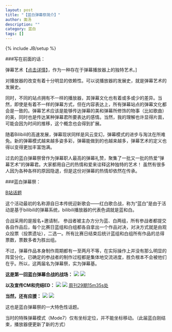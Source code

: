 ```yaml
---
layout: post
title: "【蓝白弹幕祭简介】"
author: 面汤
description: ""
category: 蓝白
tags: []
---
```

{% include JB/setup %}

###写在前面的话：

弹幕艺术【[点击详情](http://www.bilibili.com/sp/%E5%BC%B9%E5%B9%95%E8%89%BA%E6%9C%AF)】，作为一种存在于弹幕播放器上的独特艺术。]

对播放器的改变有着十分明显的依赖性。可以说播放器的发展史，就是弹幕艺术的发展史。

同时，不同的站点拥有不一样的播放器，其弹幕文化也有着或多或少的差异。当然，即使是有着不一样的弹幕方式，但在内容表达上，所有弹幕站点的弹幕文化都会是一致的。弹幕艺术应该是能够传达弹幕的美和弹幕所修饰的物事（比如歌曲）的美，同时也是传达某种弹幕君所要表达的感情。当然，我的理解也许显得片面，可能会因为时间的推移，这个概念也会得到扩展。
 
随着Bilibili的高速发展，弹幕现状同样是风云变幻，弹幕模式的进步与淘汰在所难免。新的弹幕模式越来越多姿多彩，弹幕能做到的也越来越多，弹幕艺术的定义也得以变得更加丰富饱满。
 
过去的蓝白弹幕祭曾作为弹幕职人最高的弹幕礼赞，聚集了一批又一批的热爱“弹幕艺术”的弹幕君。大家都用自己的热情和爱来诠释这种独特的艺术！
虽然有很多人因为各种各样的原因隐退，但是这份对弹幕的热情却依然在传承。

###蓝白弹幕祭：

[B站话题](http://www.bilibili.com/topic/153.html)

这个活动最初的名称源自日本传统迎新歌会——红白歌合战，称为“蓝白”是由于活动是基于bilibili的弹幕系统，bilibili播放器的代表色调就是蓝和白。

合战采用的是报名+邀请制， 参战者被主办方分为蓝、白两组，所有参战者都提交各自作品后，每个比赛日蓝组和白组都各自拿出一个作品对决，对决方式就是由观众投票（投票遗址），二选一。所有比赛日结束后统计蓝组和白组所有作品的总得票数，票数多者为胜出组。

不过，弹幕作品本身制作周期都有一至两月不等，在实际操作上并没有那么明显的阵营分化，已确定的参战者的制作过程都是集体地交流进度，胜负根本不会被他们在乎。所以，这两届名为弹幕祭，实为弹幕基。

**这是第一回蓝白弹幕合战的战场：**
<a href="http://www.bilibili.com/video/av52096/" target="_blank"><img src="http://i0.hdslb.com/userup/65413/129AD028-2C6.jpg"></a>
<a href="http://www.bilibili.com/video/av52094/" target="_blank"><img src="http://i1.hdslb.com/userup/65413/129AD252-5I0.jpg"></a>

**以及宣传CM和完结ED：**
<a href="http://www.bilibili.com/video/av50520/" target="_blank"><img src="http://i1.hdslb.com/user/167/16765/13107639566914c29b299c84b7.jpg"></a>
<a href="http://www.bilibili.com/video/av55168/" target="_blank"><img src="http://i0.hdslb.com/userup/2648/12951R325-9339.jpg"></a>
<a href="http://www.bilibili.com/video/av48682/" target="_blank">周刊29期15m35s处</a>

**当然，还有应援：**
<a href="http://www.bilibili.com/video/av51969/" target="_blank"><img src="http://i1.hdslb.com/userup/43861/1295I1Z9-24D.jpg"></a>
<a href="http://www.bilibili.com/video/av54600/" target="_blank"><img src="http://i0.hdslb.com/userup/12477/1296433295-9354.jpg"></a>

这也是蓝白弹幕祭的一大特色性话题。

当时的特殊弹幕模式（Mode7）仅有坐标定位，并不能坐标移动。（此届蓝白刚结束，播放器便更新了新的方式）